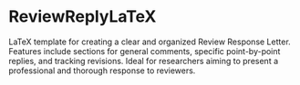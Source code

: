 # ReviewReplyLaTeX
LaTeX template for creating a clear and organized Review Response Letter. Features include sections for general comments, specific point-by-point replies, and tracking revisions. Ideal for researchers aiming to present a professional and thorough response to reviewers.

